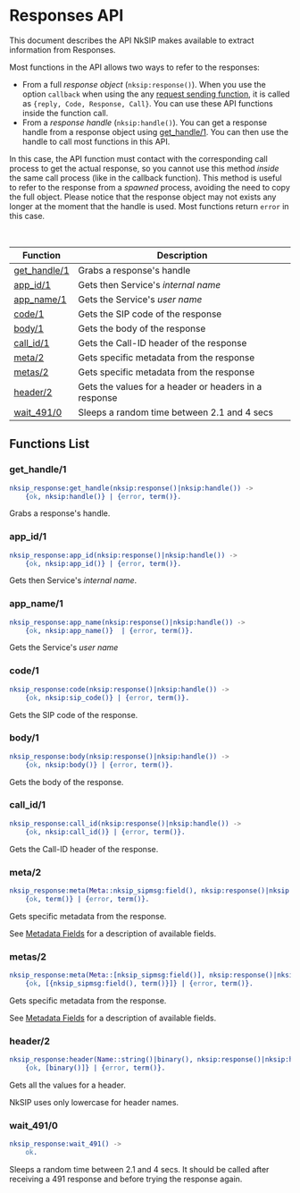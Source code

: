 # Responses API

This document describes the API NkSIP makes available to extract information from Responses.

Most functions in the API allows two ways to refer to the responses:
* From a full *response object* (`nksip:response()`). When you use the option `callback` when using the any [request sending function](../reference/sending_functions.md), it is called as `{reply, Code, Response, Call}`. You can use these API functions inside the function call.
* From a *response handle* (`nksip:handle()`). You can get a response handle from a response object using [get_handle/1](#get_handle1). You can then use the handle to call most functions in this API. 
    
In this case, the API function must contact with the corresponding call process to get the actual response, so you cannot use this method _inside_ the same call process (like in the callback function). This method is useful to refer to the response from a _spawned_ process, avoiding the need to copy the full object. Please notice that the response object may not exists any longer at the moment that the handle is used. Most functions return `error` in this case.


<br/>


Function|Description
---|---
[get_handle/1](#get_handle1)|Grabs a response's handle
[app_id/1](#app_id1)|Gets then Service's _internal name_
[app_name/1](#app_name1)|Gets the Service's _user name_
[code/1](#method1)|Gets the SIP code of the response
[body/1](#body1)|Gets the body of the response
[call_id/1](#call_id1)|Gets the Call-ID header of the response
[meta/2](#meta2)|Gets specific metadata from the response
[metas/2](#meta2)|Gets specific metadata from the response
[header/2](#header2)|Gets the values for a header or headers in a response
[wait_491/0](#wait_4910)|Sleeps a random time between 2.1 and 4 secs


## Functions List

### get_handle/1
```erlang
nksip_response:get_handle(nksip:response()|nksip:handle()) ->
    {ok, nksip:handle()} | {error, term()}.
```
Grabs a response's handle.


### app_id/1
```erlang
nksip_response:app_id(nksip:response()|nksip:handle()) -> 
    {ok, nksip:app_id()} | {error, term()}.
```
Gets then Service's _internal name_.


### app_name/1
```erlang
nksip_response:app_name(nksip:response()|nksip:handle()) -> 
    {ok, nksip:app_name()}  | {error, term()}.
```
Gets the Service's _user name_


### code/1
```erlang
nksip_response:code(nksip:response()|nksip:handle()) ->
    {ok, nksip:sip_code()} | {error, term()}.
```
Gets the SIP code of the response.


### body/1
```erlang
nksip_response:body(nksip:response()|nksip:handle()) ->
    {ok, nksip:body()} | {error, term()}.
```
Gets the body of the response.


### call_id/1
```erlang
nksip_response:call_id(nksip:response()|nksip:handle()) ->
    {ok, nksip:call_id()} | {error, term()}.
```
Gets the Call-ID header of the response.


### meta/2
```erlang
nksip_response:meta(Meta::nksip_sipmsg:field(), nksip:response()|nksip:handle()) ->
    {ok, term()} | {error, term()}.
```
Gets specific metadata from the response.

See [Metadata Fields](../reference/metadata.md) for a description of available fields.


### metas/2
```erlang
nksip_response:meta(Meta::[nksip_sipmsg:field()], nksip:response()|nksip:handle()) ->
    {ok, [{nksip_sipmsg:field(), term()}]} | {error, term()}.
```
Gets specific metadata from the response.

See [Metadata Fields](../reference/metadata.md) for a description of available fields.


### header/2
```erlang
nksip_response:header(Name::string()|binary(), nksip:response()|nksip:handle()) -> 
    {ok, [binary()]} | {error, term()}.
```
Gets all the values for a header.

NkSIP uses only lowercase for header names.


### wait_491/0
```erlang
nksip_response:wait_491() -> 
    ok.
```
Sleeps a random time between 2.1 and 4 secs. It should be called after receiving a 491 response and before trying the response again.

